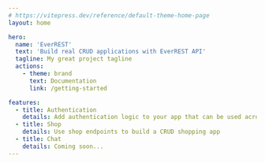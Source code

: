 ```yaml
---
# https://vitepress.dev/reference/default-theme-home-page
layout: home

hero:
  name: 'EverREST'
  text: 'Build real CRUD applications with EverREST API'
  tagline: My great project tagline
  actions:
    - theme: brand
      text: Documentation
      link: /getting-started

features:
  - title: Authentication
    details: Add authentication logic to your app that can be used across all API features!
  - title: Shop
    details: Use shop endpoints to build a CRUD shopping app
  - title: Chat
    details: Coming soon...
---
```

